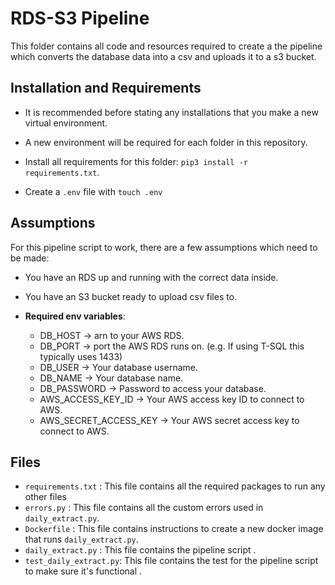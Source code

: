# RDS-S3 Pipeline

This folder contains all code and resources required to create a the pipeline which converts the database data into a csv and uploads it to a s3 bucket.

## Installation and Requirements

- It is recommended before stating any installations that you make a new virtual environment. 
- A new environment will be required for each folder in this repository.

- Install all requirements for this folder: `pip3 install -r requirements.txt`.

- Create a `.env` file with `touch .env`

## Assumptions
For this pipeline script to work, there are a few assumptions which need to be made:
- You have an RDS up and running with the correct data inside.
- You have an S3 bucket ready to upload csv files to.

- **Required env variables**: 
    - DB_HOST               -> arn to your AWS RDS.
    - DB_PORT               -> port the AWS RDS runs on. (e.g. If using T-SQL this typically uses 1433)
    - DB_USER               -> Your database username.
    - DB_NAME               -> Your database name.
    - DB_PASSWORD           -> Password to access your database.
    - AWS_ACCESS_KEY_ID     -> Your AWS access key ID to connect to AWS.
    - AWS_SECRET_ACCESS_KEY -> Your AWS secret access key to connect to AWS.

## Files 

- `requirements.txt` : This file contains all the required packages to run any other files
- `errors.py` : This file contains all the custom errors used in `daily_extract.py`. 
- `Dockerfile` : This file contains instructions to create a new docker image that runs `daily_extract.py`.
- `daily_extract.py` : This file contains the pipeline script .    
- `test_daily_extract.py`: This file contains the test for the pipeline script to make sure it's functional .

